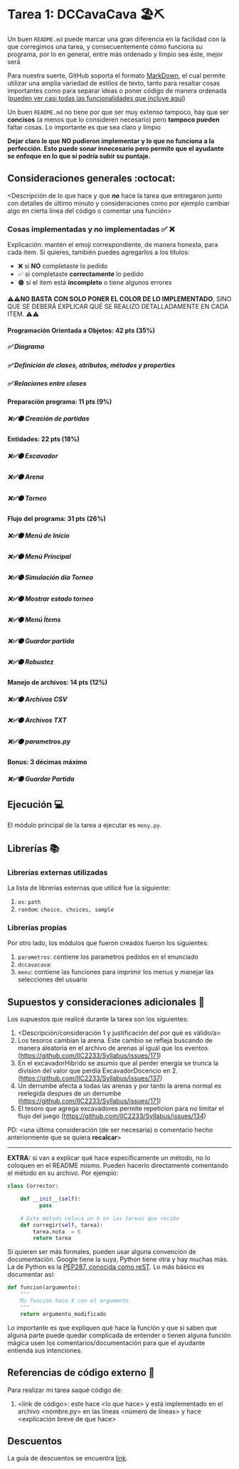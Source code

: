 # Tarea 1: DCCavaCava 🏖⛏


Un buen ```README.md``` puede marcar una gran diferencia en la facilidad con la que corregimos una tarea, y consecuentemente cómo funciona su programa, por lo en general, entre más ordenado y limpio sea éste, mejor será 

Para nuestra suerte, GitHub soporta el formato [MarkDown](https://es.wikipedia.org/wiki/Markdown), el cual permite utilizar una amplia variedad de estilos de texto, tanto para resaltar cosas importantes como para separar ideas o poner código de manera ordenada ([pueden ver casi todas las funcionalidades que incluye aquí](https://github.com/adam-p/markdown-here/wiki/Markdown-Cheatsheet))

Un buen ```README.md``` no tiene por que ser muy extenso tampoco, hay que ser **concisos** (a menos que lo consideren necesario) pero **tampoco pueden** faltar cosas. Lo importante es que sea claro y limpio 

**Dejar claro lo que NO pudieron implementar y lo que no funciona a la perfección. Esto puede sonar innecesario pero permite que el ayudante se enfoque en lo que sí podría subir su puntaje.**

## Consideraciones generales :octocat:

<Descripción de lo que hace y que **_no_** hace la tarea que entregaron junto
con detalles de último minuto y consideraciones como por ejemplo cambiar algo
en cierta línea del código o comentar una función>

### Cosas implementadas y no implementadas :white_check_mark: :x:

Explicación: mantén el emoji correspondiente, de manera honesta, para cada item. Si quieres, también puedes agregarlos a los títulos:
- ❌ si **NO** completaste lo pedido
- ✅ si completaste **correctamente** lo pedido
- 🟠 si el item está **incompleto** o tiene algunos errores

**⚠️⚠️NO BASTA CON SOLO PONER EL COLOR DE LO IMPLEMENTADO**,
SINO QUE SE DEBERÁ EXPLICAR QUÉ SE REALIZO DETALLADAMENTE EN CADA ITEM.
⚠️⚠️

#### Programación Orientada a Objetos: 42 pts (35%)
##### ✅  Diagrama
##### ✅ Definición de clases, atributos, métodos y properties
##### ✅ Relaciones entre clases
#### Preparación programa: 11 pts (9%)
##### ❌✅🟠 Creación de partidas
#### Entidades: 22 pts (18%)
##### ❌✅🟠 Excavador
##### ❌✅🟠 Arena
##### ❌✅🟠 Torneo
#### Flujo del programa: 31 pts (26%)
##### ❌✅🟠 Menú de Inicio
##### ❌✅🟠 Menú Principal
##### ❌✅🟠 Simulación día Torneo
##### ❌✅🟠 Mostrar estado torneo
##### ❌✅🟠 Menú Ítems
##### ❌✅🟠 Guardar partida
##### ❌✅🟠 Robustez
#### Manejo de archivos: 14 pts (12%)
##### ❌✅🟠 Archivos CSV 
##### ❌✅🟠 Archivos TXT
##### ❌✅🟠 parametros.py
#### Bonus: 3 décimas máximo
##### ❌✅🟠 Guardar Partida

## Ejecución :computer:
El módulo principal de la tarea a ejecutar es  ```meny.py```.


## Librerías :books:
### Librerías externas utilizadas
La lista de librerías externas que utilicé fue la siguiente:

1. ```os```: ```path```
2. ```random```: ```choice, choices, sample```

### Librerías propias
Por otro lado, los módulos que fueron creados fueron los siguientes:

1. ```parametros```: contiene los parametros pedidos en el enunciado
2. ```dccavacava```: 
3. ```menu```: contiene las funciones para imprimir los menus y manejar las selecciones del usuario

## Supuestos y consideraciones adicionales :thinking:
Los supuestos que realicé durante la tarea son los siguientes:

1. <Descripción/consideración 1 y justificación del por qué es válido/a> 
2. Los tesoros cambian la arena. Este cambio se refleja buscando de manera aleatoria en el archivo de arenas al igual que los eventos (https://github.com/IIC2233/Syllabus/issues/171)
3. En el excavadorHibrido se asumio que al perder energia se trunca la division del valor que perdia ExcavadorDocencio en 2. (https://github.com/IIC2233/Syllabus/issues/137)
4. Un derrumbe afecta a todas las arenas y por tanto la arena normal es reelegida despues de un derrumbe (https://github.com/IIC2233/Syllabus/issues/171)
5. El tesoro que agrega excavadores permite repeticion para no limitar el flujo del juego (https://github.com/IIC2233/Syllabus/issues/134)

PD: <una última consideración (de ser necesaria) o comentario hecho anteriormente que se quiera **recalcar**>


-------



**EXTRA:** si van a explicar qué hace específicamente un método, no lo coloquen en el README mismo. Pueden hacerlo directamente comentando el método en su archivo. Por ejemplo:

```python
class Corrector:

    def __init__(self):
          pass

    # Este método coloca un 6 en las tareas que recibe
    def corregir(self, tarea):
        tarea.nota  = 6
        return tarea
```

Si quieren ser más formales, pueden usar alguna convención de documentación. Google tiene la suya, Python tiene otra y hay muchas más. La de Python es la [PEP287, conocida como reST](https://www.python.org/dev/peps/pep-0287/). Lo más básico es documentar así:

```python
def funcion(argumento):
    """
    Mi función hace X con el argumento
    """
    return argumento_modificado
```
Lo importante es que expliquen qué hace la función y que si saben que alguna parte puede quedar complicada de entender o tienen alguna función mágica usen los comentarios/documentación para que el ayudante entienda sus intenciones.

## Referencias de código externo :book:

Para realizar mi tarea saqué código de:
1. \<link de código>: este hace \<lo que hace> y está implementado en el archivo <nombre.py> en las líneas <número de líneas> y hace <explicación breve de que hace>

## Descuentos
La guía de descuentos se encuentra [link](https://github.com/IIC2233/syllabus/blob/main/Tareas/Descuentos.md).
